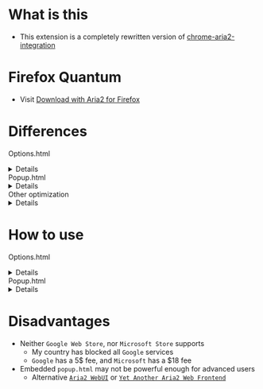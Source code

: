 # What is this

- This extension is a completely rewritten version of [chrome-aria2-integration](https://github.com/robbielj/chrome-aria2-integration)

# Firefox Quantum

- Visit [Download with Aria2 for Firefox](https://github.com/jc3213/download_with_aria2-firefox)

# Differences

Options.html
<details>
  You can check whether <b>JSONRPC URI</b> or <b>Secret Token</b> is correct or not
  <br>You can modify <b>User Agent</b> for download to bypass some restrictions
  <br>You can set <b>all-proxy</b> property for downloads manually or automatically
  <br>Capture filters now have better logic, and better user approach
  <br>Priority of filter <b>Ignored Domains</b> > <b>Monitored Domains</b> > <b>File Extensions</b> > <b>File Sizes</b>
  <br>Filter performance <b>File Size</b> > <b>Ignored Domains</b> = <b>Monitored Domains</b> = <b>File Extensions</b>
</details>
Popup.html
<details>
  Show <b>Active</b>, <b>Waiting</b>, <b>Stopped</b> task counts
  <br>Filter task queues based on their status
  <br>Show global <b>Download</b>, <b>Upload</b> speed
  <br>Advanced <b>Progress</b> bar, click to pause or unpause the task
  <br><b>Options</b> button to open <b>Options.html</b> - instantly
  <br>Show error message on top when an error occurs
  <br>Click <b>📋</b> to copy download url to clipboard
  <br>Click <b>👁️</b> to show the all files of bit-torrent downloads
</details>
Other optimization
<details>
    New library <b>jQuery-3.5.1.js</b>
    <br>New icons
    <br>Native i18n supports
    <br>Removed libraries <b>fancysettings.js</b>, <b>store.js</b>, <b>i18n.js</b>, and <b>popuplib.min.js</b>
    <br>Removed unnecessary <b>*.js</b>, <b>chrome</b> api and <b>manifest</b> key usage
    <br>Better notifications and performance
</details>

# How to use

Options.html
<details>
    <b>Basic</b>
    <details>
        <b>JSONRPC URI</b> - Url of your Aria2 jsonrpc
        <br><b>Secret Token</b> - Secret token of your Aria2 jsonrpc
    </details>
    <b>Advanced</b>
    <details>
        <b>User Agent</b> - You can modified user agent for every download
        <br><b>All Proxy</b> - Url of http or https protocol proxy services
        <br><b>Domains over Proxy</b> - Domains that needs a proxy service to download (auto-proxy profile)
    </details>
    <b>Download</b>
    <details>
        <b>Capture</b> - Ability to capture downloads from browser
        <br><b>File Size</b> - Filter downloads based on file size
        <br><b>File Extensions</b> - Filter downloads based on file extensions
        <br><b>Monitored Domains</b> - Capture downloads from listed domains
        <br><b>Ignored Domains</b> - Ignore downloads from listed domains
    </details>
</details>
Popup.html
<details>
    <b>Top Menu</b>
    <details>
        <b>Tabs with Status</b>
            <details>
            <b>Active</b> - Filter only active downloads on <b>Task Manager</b>
            <br><b>Waiting</b> - Filter downloads those are paused or still in queue
            <br><b>Stopped</b> - Filter downloads stopped or completed
            </details>
        <b>New</b> - Open <b>New Task Window</b>
        <br><b>Purdge</b> - Purdge all downloads that are completed or stopped
    </details>
    <b>Task Manager</b>
    <details>
        <b>❌</b> - Stop downloading task or remove stopped task from <b>Task Manager</b>
        <br><b>👁️</b> - Show files and trackers for bit-torrent downloads
        <br><b>📋</b> - Copy url of targeted download to clipboard
        <br><b>Progress Bar</b> - Click to pause or unpause targeted download
    </details>
    <b>Bottom Menu</b>
    <details>
        <b>Download Speed</b> - Global download speed
        <br><b>Upload Speed</b> - Global updload speed
        <br><b>Option</b> - Open <b>Options.html</b>
    </details>
    <b>New Task Window</b>
    <details>
        <b>Referer</b> - Change the referer of this download session
        <br><b>Download Url</b> - Input the urls of this download session
        <br><b>Use Proxy</b>
        <details>
            <b>checkbox</b> - Add <b>all-proxy</b> option to this download session (Only this time)
            <br><b>textarea</b> - Change proxy service of this download session (Only this time)
        </details>
    </details>
</details>

# Disadvantages

- Neither `Google Web Store`, nor `Microsoft Store` supports
  - My country has blocked all `Google` services
  - `Google` has a 5$ fee, and `Microsoft` has a $18 fee
- Embedded `popup.html` may not be powerful enough for advanced users
  - Alternative [`Aria2 WebUI`](https://ziahamza.github.io/webui-aria2/) or [`Yet Another Aria2 Web Frontend`](http://binux.github.io/yaaw/demo/)
